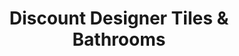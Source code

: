 ---
title: "Discount Designer Tiles & Bathrooms"
url: /navan/discount-designer-tiles-and-bathrooms/
shop: shop
---